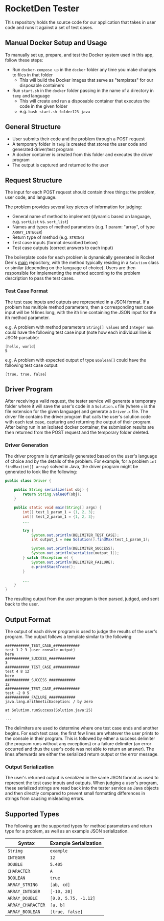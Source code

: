 # RocketDen Tester

This repository holds the source code for our application that takes in user code
and runs it against a set of test cases. 

## Manual Docker Setup and Usage

To manually set up, prepare, and test the Docker system used in this app, follow these steps:

* Run `docker-compose up` in the `docker` folder any time you make changes to files in that folder
  * This will build the Docker images that serve as "templates" for our disposable containers
* Run `start.sh` in the `docker` folder passing in the name of a directory in `temp` and language
  * This will create and run a disposable container that executes the code in the given folder
  * e.g. `bash start.sh folder123 java`

## General Structure

* User submits their code and the problem through a POST request
* A temporary folder in `temp` is created that stores the user code and generated driver/test program
* A docker container is created from this folder and executes the driver program
* The output is captured and returned to the user

## Request Structure

The input for each POST request should contain three things: the problem, user code, and language.

The problem provides several key pieces of information for judging: 

* General name of method to implement (dynamic based on language, e.g. `sortList` vs. `sort_list`)
* Names and types of method parameters (e.g. 1 param: "array", of type `ARRAY_INTEGER`)
* Return type of method (e.g. `STRING`)
* Test case inputs (format described below)
* Test case outputs (correct answers to each input)  

The boilerplate code for each problem is dynamically generated in Rocket Den's 
[main](https://github.com/rocketden/main) repository, with the method typically
residing in a `Solution` class or similar (depending on the language of choice). 
Users are then responsible for implementing the method according to the problem
description to pass the test cases.  

### Test Case Format

The test case inputs and outputs are represented in a JSON format. If a problem has
multiple method parameters, then a corresponding test case input will be N lines long, 
with the ith line containing the JSON input for the ith method parameter. 

e.g. A problem with method parameters `String[] values` and `Integer num` could 
have the following test case input (note how each individual line is JSON-parsable): 

```
[hello, world]
5
```

e.g. A problem with expected output of type `Boolean[]` could have the following test
case output:

```
[true, true, false]
```

## Driver Program

After receiving a valid request, the tester service will generate a temporary
folder where it will save the user's code in a `Solution.x` file (where `x` is
the file extension for the given language) and generate a `Driver.x` file. The
driver file contains the driver program that calls the user's solution code with
each test case, capturing and returning the output of their program. After being
run in an isolated docker container, the submission results are then returned 
from the POST request and the temporary folder deleted.

### Driver Generation

The driver program is dynamically generated based on the user's language of choice
and by the details of the problem. For example, for a problem `int findMax(int[] array)`
solved in Java, the driver program might be generated to look like the following:

```java
public class Driver {

    public String serialize(int obj) {
        return String.valueOf(obj);
    }

    public static void main(String[] args) {
        int[] test_1_param_1 = {1, 2, 3};
        int[] test_2_param_1 = {1, 2, 3};
        ...
        
        try {
            System.out.println(DELIMITER_TEST_CASE);
            int output_1 = new Solution().findMax(test_1_param_1);

            System.out.println(DELIMITER_SUCCESS);
            System.out.println(serialize(output_1));
        } catch (Exception e) {
            System.out.println(DELIMITER_FAILURE);
            e.printStackTrace();
        }

        ...
    }
}
```

The resulting output from the user program is then parsed, judged, and 
sent back to the user. 

## Output Format

The output of each driver program is used to judge the results of the user's
program. The output follows a template similar to the following: 

```
###########_TEST_CASE_############
test 1 2 3 (user console output)
here
###########_SUCCESS_############
3
###########_TEST_CASE_############
test 4 8 12
here
###########_SUCCESS_############
12
###########_TEST_CASE_############
test -2 0 5
###########_FAILURE_############
java.lang.ArithmeticException: / by zero

at Solution.runSuccess(Solution.java:25)

...

``` 

The delimiters are used to determine where one test case ends and another begins.
For each test case, the first few lines are whatever the user prints to the console
in their program. This is followed by either a success delimiter (the program runs
without any exceptions) or a failure delimiter (an error occurred and thus the user's
code was not able to return an answer). The lines afterwards are either the serialized
return output or the error message.  


### Output Serialization

The user's returned output is serialized in the same JSON format as used to represent
the test case inputs and outputs. When judging a user's program, these serialized
strings are read back into the tester service as Java objects and then directly
compared to prevent small formatting differences in strings from causing misleading
errors. 


## Supported Types

The following are the supported types for method parameters and return type for 
a problem, as well as an example JSON serialization. 

| Syntax                     | Example Serialization      |
| -------------------------- | -------------------------- |
| `String`                   | `example`                  |
| `INTEGER`                  | `12`                       |
| `DOUBLE`                   | `5.405`                    |
| `CHARACTER`                | `A`                        |
| `BOOLEAN`                  | `true`                     |
| `ARRAY_STRING`             | `[ab, cd]`                 |
| `ARRAY_INTEGER`            | `[-10, 20]`                |
| `ARRAY_DOUBLE`             | `[0.0, 5.75, -1.12]`       |
| `ARRAY_CHARACTER`          | `[a, b]`                   |
| `ARRAY_BOOLEAN`            | `[true, false]`            |

